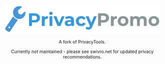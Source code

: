 <div align="center">
<a href="https://privacy.promo">
	<img src="assets/img/svg/layout/brand/horizontal.svg" width="500px" alt="PrivacyPromo" />
</a>
<br />
	<p>A fork of PrivacyTools.</p>
	<p>Currently not maintained - please see swivro.net for updated privacy recommendations.</p>
